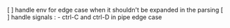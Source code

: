[ ] handle env for edge case when it shouldn't be expanded in the parsing
[ ] handle signals :
    - ctrl-C and ctrl-D in pipe edge case